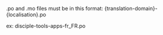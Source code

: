 .po and .mo files must be in this format:
{translation-domain}-{localisation}.po

ex:
disciple-tools-apps-fr_FR.po
